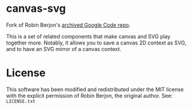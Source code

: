 # canvas-svg

Fork of Robin Berjon's [archived Google Code repo](https://code.google.com/archive/p/canvas-svg/).

This is a set of related components that make canvas and SVG play together more. Notably, it allows you to save a canvas 2D context as SVG, and to have an SVG mirror of a canvas context.

# License

This software has been modified and redistributed under the MIT license with the explicit permission of Robin Berjon, the original author.
See: `LICENSE.txt`
